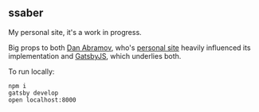 ## ssaber
My personal site, it's a work in progress.

Big props to both [Dan Abramov](https://twitter.com/dan_abramov), who's [personal site](https://github.com/gaearon/overreacted.io) heavily influenced its implementation and [GatsbyJS](https://www.gatsbyjs.org/), which underlies both.

To run locally:
```
npm i
gatsby develop
open localhost:8000
```
